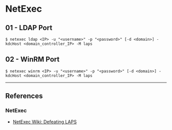 # NetExec

## 01 - LDAP Port

```
$ netexec ldap <IP> -u "<username>" -p "<password>" [-d <domain>] -kdcHost <domain_controller_IP> -M laps
```

## 02 - WinRM Port

```
$ netexec winrm <IP> -u "<username>" -p "<password>" [-d <domain>] -kdcHost <domain_controller_IP> -M laps
```

---
## References

### NetExec

- [NetExec Wiki: Defeating LAPS](https://www.netexec.wiki/winrm-protocol/defeating-laps)